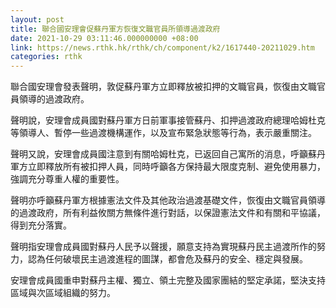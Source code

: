 ```yaml
---
layout: post
title: 聯合國安理會促蘇丹軍方恢復文職官員所領導過渡政府
date: 2021-10-29 03:11:46.000000000 +08:00
link: https://news.rthk.hk/rthk/ch/component/k2/1617440-20211029.htm
categories: rthk
---
```


聯合國安理會發表聲明，敦促蘇丹軍方立即釋放被扣押的文職官員，恢復由文職官員領導的過渡政府。

聲明說，安理會成員國對蘇丹軍方日前軍事接管蘇丹、扣押過渡政府總理哈姆杜克等領導人、暫停一些過渡機構運作，以及宣布緊急狀態等行為，表示嚴重關注。

聲明又說，安理會成員國注意到有關哈姆杜克，已返回自己寓所的消息，呼籲蘇丹軍方立即釋放所有被扣押人員，同時呼籲各方保持最大限度克制、避免使用暴力，強調充分尊重人權的重要性。

聲明亦呼籲蘇丹軍方根據憲法文件及其他政治過渡基礎文件，恢復由文職官員領導的過渡政府，所有利益攸關方無條件進行對話，以保證憲法文件和有關和平協議，得到充分落實。

聲明指安理會成員國對蘇丹人民予以聲援，願意支持為實現蘇丹民主過渡所作的努力，認為任何破壞民主過渡進程的圖謀，都會危及蘇丹的安全、穩定與發展。

安理會成員國重申對蘇丹主權、獨立、領土完整及國家團結的堅定承諾，堅決支持區域與次區域組織的努力。
